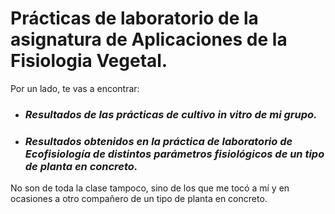# **Prácticas de laboratorio de la asignatura de Aplicaciones de la Fisiologia Vegetal.**

Por un lado, te vas a encontrar:

* ### ***Resultados de las prácticas de cultivo in vitro de mi grupo.***

* ### ***Resultados obtenidos en la práctica de laboratorio de Ecofisiología de distintos parámetros fisiológicos de un tipo de planta en concreto.*** 

No son de toda la clase tampoco, sino de los que me tocó a mí y en ocasiones a otro compañero de un tipo de planta en concreto.
